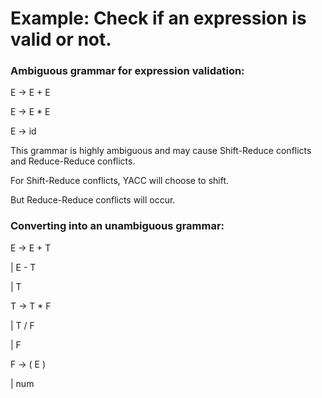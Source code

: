 # Example: Check if an expression is valid or not.
### Ambiguous grammar for expression validation:
E -> E + E

E -> E * E

E -> id

This grammar is highly ambiguous and may cause Shift-Reduce conflicts and Reduce-Reduce conflicts.

For Shift-Reduce conflicts, YACC will choose to shift.

But Reduce-Reduce conflicts will occur.

### Converting into an unambiguous grammar:

E -> E + T
  
   | E - T
  
   | T

T -> T * F
  
   | T / F
  
   | F

F -> ( E )
  
   | num
